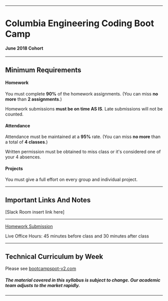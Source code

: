 -----------------------------------------
# Columbia Engineering Coding Boot Camp

#### June 2018 Cohort 


-----------------------------------------


## Minimum Requirements


#### Homework


You must complete **90%** of the homework assignments. (You can miss **no more** than **2 assignments**.)


Homework submissions **must be on time AS IS**. Late submissions will not be counted.


#### Attendance


Attendance must be maintained at a **95%** rate. (You can miss **no more** than a total of **4 classes**.)


Written permission must be obtained to miss class or it's considered one of your 4 absences.


#### Projects


You must give a full effort on every group and individual project.

-----------------------------------------


## Important Links And Notes


[Slack Room insert link here]

-----------------------------------------


[Homework Submission](https://bootcampspot-v2.com)


Live Office Hours: 45 minutes before class and 30 minutes after class


-----------------------------------------
## Technical Curriculum by Week

Please see [bootcampspot-v2.com](https://bootcampspot-v2.com)

##### The material covered in this syllabus is subject to change. Our academic team adjusts to the market rapidly.

-----------------------------------------
